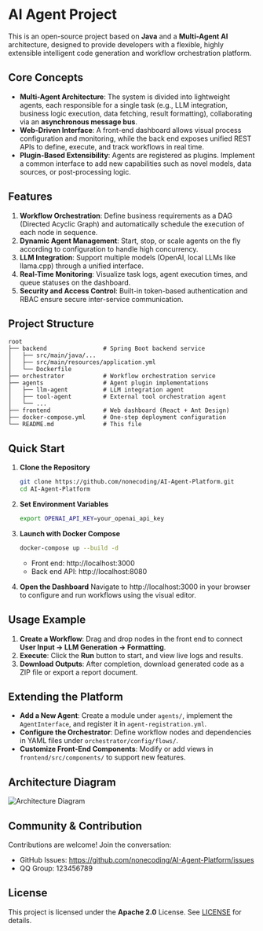 # AI Agent Project

This is an open-source project based on **Java** and a **Multi-Agent AI** architecture, designed to provide developers with a flexible, highly extensible intelligent code generation and workflow orchestration platform.

## Core Concepts
- **Multi-Agent Architecture**: The system is divided into lightweight agents, each responsible for a single task (e.g., LLM integration, business logic execution, data fetching, result formatting), collaborating via an **asynchronous message bus**.
- **Web-Driven Interface**: A front-end dashboard allows visual process configuration and monitoring, while the back end exposes unified REST APIs to define, execute, and track workflows in real time.
- **Plugin-Based Extensibility**: Agents are registered as plugins. Implement a common interface to add new capabilities such as novel models, data sources, or post-processing logic.

## Features
1. **Workflow Orchestration**: Define business requirements as a DAG (Directed Acyclic Graph) and automatically schedule the execution of each node in sequence.
2. **Dynamic Agent Management**: Start, stop, or scale agents on the fly according to configuration to handle high concurrency.
3. **LLM Integration**: Support multiple models (OpenAI, local LLMs like llama.cpp) through a unified interface.
4. **Real-Time Monitoring**: Visualize task logs, agent execution times, and queue statuses on the dashboard.
5. **Security and Access Control**: Built-in token-based authentication and RBAC ensure secure inter-service communication.

## Project Structure
```
root
├── backend                # Spring Boot backend service
│   ├── src/main/java/...
│   ├── src/main/resources/application.yml
│   └── Dockerfile
├── orchestrator           # Workflow orchestration service
├── agents                 # Agent plugin implementations
│   ├── llm-agent          # LLM integration agent
│   ├── tool-agent         # External tool orchestration agent
│   └── ...
├── frontend               # Web dashboard (React + Ant Design)
├── docker-compose.yml     # One-step deployment configuration
└── README.md              # This file
```

## Quick Start

1. **Clone the Repository**
   ```bash
   git clone https://github.com/nonecoding/AI-Agent-Platform.git
   cd AI-Agent-Platform
   ```

2. **Set Environment Variables**
   ```bash
   export OPENAI_API_KEY=your_openai_api_key
   ```

3. **Launch with Docker Compose**
   ```bash
   docker-compose up --build -d
   ```
   - Front end: http://localhost:3000
   - Back end API: http://localhost:8080

4. **Open the Dashboard**
   Navigate to http://localhost:3000 in your browser to configure and run workflows using the visual editor.

## Usage Example

1. **Create a Workflow**: Drag and drop nodes in the front end to connect **User Input → LLM Generation → Formatting**.
2. **Execute**: Click the **Run** button to start, and view live logs and results.
3. **Download Outputs**: After completion, download generated code as a ZIP file or export a report document.

## Extending the Platform

- **Add a New Agent**: Create a module under `agents/`, implement the `AgentInterface`, and register it in `agent-registration.yml`.
- **Configure the Orchestrator**: Define workflow nodes and dependencies in YAML files under `orchestrator/config/flows/`.
- **Customize Front-End Components**: Modify or add views in `frontend/src/components/` to support new features.

## Architecture Diagram

![Architecture Diagram](docs/architecture.png)

## Community & Contribution

Contributions are welcome! Join the conversation:
- GitHub Issues: https://github.com/nonecoding/AI-Agent-Platform/issues
- QQ Group: 123456789

## License

This project is licensed under the **Apache 2.0** License. See [LICENSE](LICENSE) for details.
